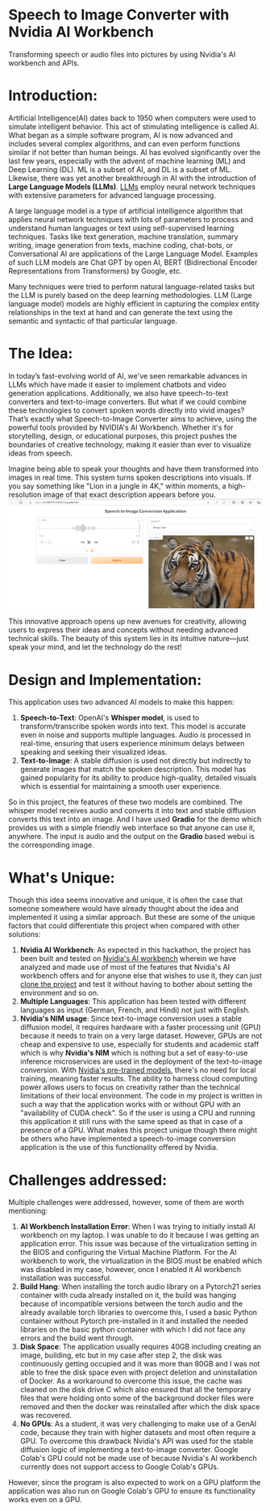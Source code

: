 # Speech to Image Converter with Nvidia AI Workbench
Transforming speech or audio files into pictures by using Nvidia's AI workbench and APIs.

# Introduction:
Artificial Intelligence(AI) dates back to 1950 when computers were used to simulate intelligent behavior. This act of stimulating intelligence is called AI. What began as a simple software program, AI is now advanced and includes several complex algorithms, and can even perform functions similar if not better than human beings. AI has evolved significantly over the last few years, especially with the advent of machine learning (ML) and Deep Learning (DL). ML is a subset of AI, and DL is a subset of ML. Likewise, there was yet another breakthrough in AI with the introduction of **Large Language Models (LLMs)**. [LLMs](https://www.geeksforgeeks.org/large-language-model-llm/) employ neural network techniques with extensive parameters for advanced language processing.

A large language model is a type of artificial intelligence algorithm that applies neural network techniques with lots of parameters to process and understand human languages or text using self-supervised learning techniques. Tasks like text generation, machine translation, summary writing, image generation from texts, machine coding, chat-bots, or Conversational AI are applications of the Large Language Model. Examples of such LLM models are Chat GPT by open AI, BERT (Bidirectional Encoder Representations from Transformers) by Google, etc.

Many techniques were tried to perform natural language-related tasks but the LLM is purely based on the deep learning methodologies. LLM (Large language model) models are highly efficient in capturing the complex entity relationships in the text at hand and can generate the text using the semantic and syntactic of that particular language.

# The Idea:
In today’s fast-evolving world of AI, we've seen remarkable advances in LLMs which have made it easier to implement chatbots and video generation applications. Additionally, we also have speech-to-text converters and text-to-image converters. But what if we could combine these technologies to convert spoken words directly into vivid images? That’s exactly what Speech-to-Image Converter aims to achieve, using the powerful tools provided by NVIDIA's AI Workbench. Whether it's for storytelling, design, or educational purposes, this project pushes the boundaries of creative technology, making it easier than ever to visualize ideas from speech.

Imagine being able to speak your thoughts and have them transformed into images in real time. This system turns spoken descriptions into visuals. If you say something like "Lion in a jungle in 4K," within moments, a high-resolution image of that exact description appears before you.
![Speech_to_Image_Converter_Application](./images/app.png)

This innovative approach opens up new avenues for creativity, allowing users to express their ideas and concepts without needing advanced technical skills. The beauty of this system lies in its intuitive nature—just speak your mind, and let the technology do the rest!

# Design and Implementation:
This application uses two advanced AI models to make this happen:
1. **Speech-to-Text**: OpenAI's **Whisper model**, is used to transform/transcribe spoken words into text. This model is accurate even in noise and supports multiple languages. Audio is processed in real-time, ensuring that users experience minimum delays between speaking and seeking their visualized ideas.
2. **Text-to-Image**: A stable diffusion is used not directly but indirectly to generate images that match the spoken description. This model has gained popularity for its ability to produce high-quality, detailed visuals which is essential for maintaining a smooth user experience.

So in this project, the features of these two models are combined. The whisper model receives audio and converts it into text and stable diffusion converts this text into an image. And I have used **Gradio** for the demo which provides us with a simple friendly web interface so that anyone can use it, anywhere. The input is audio and the output on the **Gradio** based webui is the corresponding image.

# What's Unique:
Though this idea seems innovative and unique, it is often the case that someone somewhere would have already thought about the idea and implemented it using a similar approach. But these are some of the unique factors that could differentiate this project when compared with other solutions:
1) **Nvidia AI Workbench**: As expected in this hackathon, the project has been built and tested on [Nvidia's AI workbench](https://www.nvidia.com/en-us/deep-learning-ai/solutions/data-science/workbench/) wherein we have analyzed and made use of most of the features that Nvidia's AI workbench offers and for anyone else that wishes to use it, they can just [clone the project](https://github.com/Raghu-dev-pixel/Nvidia_speech_to_Image_converter.git) and test it without having to bother about setting the environment and so on.
2) **Multiple Languages**: This application has been tested with different languages as input (German, French, and Hindi) not just with English.
3) **Nvidia's NIM usage**: Since text-to-image conversion uses a stable diffusion model, it requires hardware with a faster processing unit (GPU) because it needs to train on a very large dataset. However, GPUs are not cheap and expensive to use, especially for students and academic staff which is why **Nvidia's NIM** which is nothing but a set of easy-to-use inference microservices are used in the deployment of the text-to-image conversion. With [Nvidia's pre-trained models](https://build.nvidia.com/explore/discover), there's no need for local training, meaning faster results. The ability to harness cloud computing power allows users to focus on creativity rather than the technical limitations of their local environment.
The code in my project is written in such a way that the application works with or without GPU with an "availability of CUDA check". So if the user is using a CPU and running this application it still runs with the same speed as that in case of a presence of a GPU. What makes this project unique though there might be others who have implemented a speech-to-image conversion application is the use of this functionality offered by Nvidia.

# Challenges addressed:
Multiple challenges were addressed, however, some of them are worth mentioning:
1) **AI Workbench Installation Error**: When I was trying to initially install AI workbench on my laptop. I was unable to do it because I was getting an application error. This issue was because of the virtualization setting in the BIOS and configuring the Virtual Machine Platform. For the AI workbench to work, the virtualization in the BIOS must be enabled which was disabled in my case, however, once I enabled it AI workbench installation was successful.
2) **Build Hang**: When installing the torch audio library on a Pytorch21 series container with cuda already installed on it, the build was hanging because of incompatible versions between the torch audio and the already available torch libraries to overcome this, I used a basic Python container without Pytorch pre-installed in it and installed the needed libraries on the basic python container with which I did not face any errors and the build went through.
3) **Disk Space**: The application usually requires 40GB including creating an image, building, etc but in my case after step 2, the disk was continuously getting occupied and it was more than 80GB and I was not able to free the disk space even with project deletion and uninstallation of Docker. As a workaround to overcome this issue, the cache was cleaned on the disk drive C which also ensured that all the temporary files that were holding onto some of the background docker files were removed and then the docker was reinstalled after which the disk space was recovered.
4) **No GPUs**: As a student, it was very challenging to make use of a GenAI code, because they train with higher datasets and most often require a GPU. To overcome this drawback Nvidia's API was used for the stable diffusion logic of implementing a text-to-image converter. Google Colab's GPU could not be made use of because Nvidia's AI workbench currently does not support access to Google Colab's GPUs.

However, since the program is also expected to work on a GPU platform the application was also run on Google Colab's GPU to ensure its functionality works even on a GPU.



